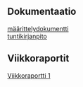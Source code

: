 ## Dokumentaatio

[määrittelydokumentti](https://github.com/vexoo/pakkausohjelma/blob/main/dokumentaatio/m%C3%A4%C3%A4rittelydokumentti.md)
</br>[tuntikirjanpito](https://github.com/vexoo/pakkausohjelma/blob/main/dokumentaatio/tuntikirjanpito.md)


## Viikkoraportit

[Viikkoraportti 1](https://github.com/vexoo/pakkausohjelma/blob/main/dokumentaatio/viikkoraportti%201.md)

